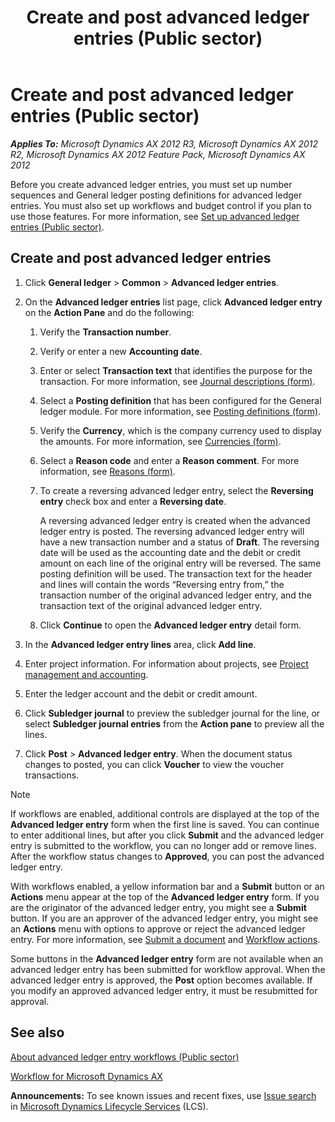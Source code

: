 ﻿---
title: Create and post advanced ledger entries (Public sector)
TOCTitle: Create and post advanced ledger entries (Public sector)
ms:assetid: 94f492f9-b129-4325-8dac-5622f6e7b97d
ms:mtpsurl: https://technet.microsoft.com/en-us/library/Hh208554(v=AX.60)
ms:contentKeyID: 36056316
ms.date: 04/18/2014
mtps_version: v=AX.60
f1_keywords:
- advanced ledger entry
---

# Create and post advanced ledger entries (Public sector) 


_**Applies To:** Microsoft Dynamics AX 2012 R3, Microsoft Dynamics AX 2012 R2, Microsoft Dynamics AX 2012 Feature Pack, Microsoft Dynamics AX 2012_

Before you create advanced ledger entries, you must set up number sequences and General ledger posting definitions for advanced ledger entries. You must also set up workflows and budget control if you plan to use those features. For more information, see [Set up advanced ledger entries (Public sector)](set-up-advanced-ledger-entries-public-sector.md).

## Create and post advanced ledger entries

1.  Click **General ledger** \> **Common** \> **Advanced ledger entries**.

2.  On the **Advanced ledger entries** list page, click **Advanced ledger entry** on the **Action Pane** and do the following:
    
    1.  Verify the **Transaction number**.
    
    2.  Verify or enter a new **Accounting date**.
    
    3.  Enter or select **Transaction text** that identifies the purpose for the transaction. For more information, see [Journal descriptions (form)](https://technet.microsoft.com/en-us/library/aa587702\(v=ax.60\)).
    
    4.  Select a **Posting definition** that has been configured for the General ledger module. For more information, see [Posting definitions (form)](https://technet.microsoft.com/en-us/library/hh227607\(v=ax.60\)).
    
    5.  Verify the **Currency**, which is the company currency used to display the amounts. For more information, see [Currencies (form)](https://technet.microsoft.com/en-us/library/aa582902\(v=ax.60\)).
    
    6.  Select a **Reason code** and enter a **Reason comment**. For more information, see [Reasons (form)](https://technet.microsoft.com/en-us/library/hh209362\(v=ax.60\)).
    
    7.  To create a reversing advanced ledger entry, select the **Reversing entry** check box and enter a **Reversing date**.
        
        A reversing advanced ledger entry is created when the advanced ledger entry is posted. The reversing advanced ledger entry will have a new transaction number and a status of **Draft**. The reversing date will be used as the accounting date and the debit or credit amount on each line of the original entry will be reversed. The same posting definition will be used. The transaction text for the header and lines will contain the words “Reversing entry from,” the transaction number of the original advanced ledger entry, and the transaction text of the original advanced ledger entry.
    
    8.  Click **Continue** to open the **Advanced ledger entry** detail form.

3.  In the **Advanced ledger entry lines** area, click **Add line**.

4.  Enter project information. For information about projects, see [Project management and accounting](project-management-and-accounting.md).

5.  Enter the ledger account and the debit or credit amount.

6.  Click **Subledger journal** to preview the subledger journal for the line, or select **Subledger journal entries** from the **Action pane** to preview all the lines.

7.  Click **Post** \> **Advanced ledger entry**. When the document status changes to posted, you can click **Voucher** to view the voucher transactions.


> [!NOTE]
> <P>If workflows are enabled, additional controls are displayed at the top of the <STRONG>Advanced ledger entry</STRONG> form when the first line is saved. You can continue to enter additional lines, but after you click <STRONG>Submit</STRONG> and the advanced ledger entry is submitted to the workflow, you can no longer add or remove lines. After the workflow status changes to <STRONG>Approved</STRONG>, you can post the advanced ledger entry.</P>
> <P>With workflows enabled, a yellow information bar and a <STRONG>Submit</STRONG> button or an <STRONG>Actions</STRONG> menu appear at the top of the <STRONG>Advanced ledger entry</STRONG> form. If you are the originator of the advanced ledger entry, you might see a <STRONG>Submit</STRONG> button. If you are an approver of the advanced ledger entry, you might see an <STRONG>Actions</STRONG> menu with options to approve or reject the advanced ledger entry. For more information, see <A href="submit-a-document.md">Submit a document</A> and <A href="workflow-actions.md">Workflow actions</A>.</P>
> <P>Some buttons in the <STRONG>Advanced ledger entry</STRONG> form are not available when an advanced ledger entry has been submitted for workflow approval. When the advanced ledger entry is approved, the <STRONG>Post</STRONG> option becomes available. If you modify an approved advanced ledger entry, it must be resubmitted for approval.</P>



## See also

[About advanced ledger entry workflows (Public sector)](about-advanced-ledger-entry-workflows-public-sector.md)

[Workflow for Microsoft Dynamics AX](workflow-for-microsoft-dynamics-ax.md)

  
**Announcements:** To see known issues and recent fixes, use [Issue search](http://go.microsoft.com/fwlink/?linkid=389258) in [Microsoft Dynamics Lifecycle Services](http://go.microsoft.com/fwlink/?linkid=306505) (LCS).

